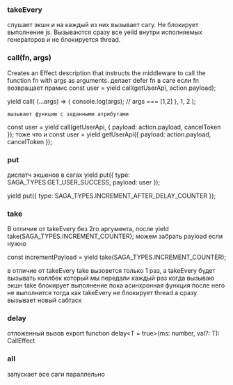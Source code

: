 ### takeEvery
слушает экшн и на каждый из них вызывает сагу. 
Не блокирует выполнение js. Вызываются сразу все yeild внутри исполняемых генераторов и не блокируется thread.

### call(fn, args)
Creates an Effect description that instructs the middleware to call the function fn with args as arguments.
делает defer fn в саге если fn возвращает прамис
const user = yield call(getUserApi, action.payload);

yield call(
        (...args) => {
            console.log(args); // args === [1,2]
        },
        1,
        2
    );
    
    вызывает функцию с заданными атрибутами
    
const user = yield call(getUserApi, { payload: action.payload, cancelToken });
тоже что и 
const user = yield getUserApi({ payload: action.payload, cancelToken });

    
### put
диспатч экшенов в сагах
 yield put({
            type: SAGA_TYPES.GET_USER_SUCCESS,
            payload: user
        });
        
yield put({ type: SAGA_TYPES.INCREMENT_AFTER_DELAY_COUNTER });

        
        
### take
В отличие от takeEvery без 2го аргумента, после 
yield take(SAGA_TYPES.INCREMENT_COUNTER);
можем забрать payload если нужно

const incrementPayload = yield take(SAGA_TYPES.INCREMENT_COUNTER);

в отличие от takeEvery  take вызовется только 1 раз, а takeEvery будет вызывать коллбек который мы передали каждый раз когда вызываю экшн
take блокирует выполнение пока асинхронная функция после него не выполнится
тогда как takeEvery не блокирует thread а сразу вызывает новый сабтаск

### delay
отложенный вызов 
export function delay<T = true>(ms: number, val?: T): CallEffect<T>

### all
запускает все саги параллельно
